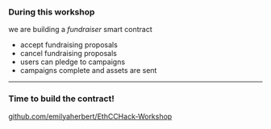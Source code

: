 
### During this workshop

we are building a *fundraiser* smart contract

- accept fundraising proposals
- cancel fundraising proposals
- users can pledge to campaigns
- campaigns complete and assets are sent

---

### Time to build the contract!

[github.com/emilyaherbert/EthCCHack-Workshop](https://github.com/emilyaherbert/EthCCHack-Workshop)